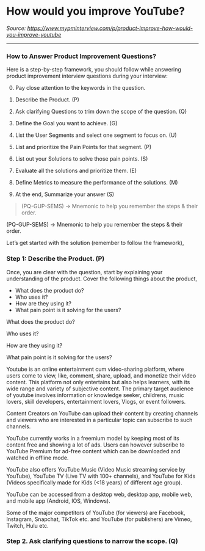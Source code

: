 # How would you improve YouTube?

*Source: https://www.mypminterview.com/p/product-improve-how-would-you-improve-youtube*

---







### How to Answer Product Improvement Questions?



Here is a step-by-step framework, you should follow while answering product improvement interview questions during your interview:

0. Pay close attention to the keywords in the question.

1. Describe the Product. (P)

2. Ask clarifying Questions to trim down the scope of the question. (Q)

3. Define the Goal you want to achieve. (G)

4. List the User Segments and select one segment to focus on. (U)

5. List and prioritize the Pain Points for that segment. (P)

6. List out your Solutions to solve those pain points. (S)

7. Evaluate all the solutions and prioritize them. (E)

8. Define Metrics to measure the performance of the solutions. (M)

9. At the end, Summarize your answer (S)

> (PQ-GUP-SEMS) -> Mnemonic to help you remember the steps & their order.

(PQ-GUP-SEMS) -> Mnemonic to help you remember the steps & their order.



Let’s get started with the solution (remember to follow the framework),



### Step 1: Describe the Product. (P)



Once, you are clear with the question, start by explaining your understanding of the product. Cover the following things about the product,

* What does the product do?
* Who uses it?
* How are they using it?
* What pain point is it solving for the users?

What does the product do?

Who uses it?

How are they using it?

What pain point is it solving for the users?



Youtube is an online entertainment cum video-sharing platform, where users come to view, like, comment, share, upload, and monetize their video content. This platform not only entertains but also helps learners, with its wide range and variety of subjective content. The primary target audience of youtube involves information or knowledge seeker, childrens, music lovers, skill developers, entertainment lovers,  Vlogs, or event followers.

Content Creators on YouTube can upload their content by creating channels and viewers who are interested in a particular topic can subscribe to such channels.

YouTube currently works in a freemium model by keeping most of its content free and showing a lot of ads. Users can however subscribe to YouTube Premium for ad-free content which can be downloaded and watched in offline mode.

YouTube also offers YouTube Music (Video Music streaming service by YouTube), YouTube TV (Live TV with 100+ channels), and YouTube for Kids (Videos specifically made for Kids (<18 years) of different age group).

YouTube can be accessed from a desktop web, desktop app, mobile web, and mobile app (Android, IOS, Windows).

Some of the major competitors of YouTube (for viewers) are Facebook, Instagram, Snapchat, TikTok etc. and YouTube (for publishers) are Vimeo, Twitch, Hulu etc.



### Step 2. Ask clarifying questions to narrow the scope. (Q)

